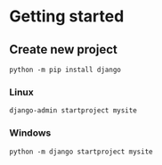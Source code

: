 # Getting started

## Create new project
    
    python -m pip install django

### Linux

    django-admin startproject mysite

### Windows

    python -m django startproject mysite